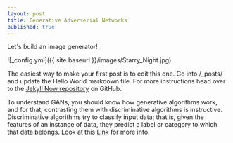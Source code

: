 ```yaml
---
layout: post
title: Generative Adverserial Networks
published: true
---
```


Let's build an image generator!

![_config.yml]({{ site.baseurl }}/images/Starry_Night.jpg)




The easiest way to make your first post is to edit this one. Go into /_posts/ and update the Hello World markdown file. For more instructions head over to the [Jekyll Now repository](https://github.com/barryclark/jekyll-now) on GitHub.

To understand GANs, you should know how generative algorithms work, and for that, contrasting them with discriminative algorithms is instructive. Discriminative algorithms try to classify input data; that is, given the features of an instance of data, they predict a label or category to which that data belongs.
Look at this [Link](https://skymind.ai/wiki/generative-adversarial-network-gan "Skymind") for more info.
